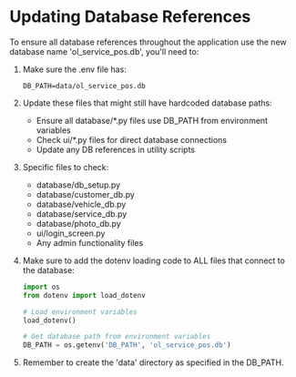 # Updating Database References

To ensure all database references throughout the application use the new database name 'ol_service_pos.db', you'll need to:

1. Make sure the .env file has:
   ```
   DB_PATH=data/ol_service_pos.db
   ```

2. Update these files that might still have hardcoded database paths:
   - Ensure all database/*.py files use DB_PATH from environment variables
   - Check ui/*.py files for direct database connections
   - Update any DB references in utility scripts

3. Specific files to check:
   - database/db_setup.py
   - database/customer_db.py
   - database/vehicle_db.py
   - database/service_db.py
   - database/photo_db.py
   - ui/login_screen.py
   - Any admin functionality files

4. Make sure to add the dotenv loading code to ALL files that connect to the database:
   ```python
   import os
   from dotenv import load_dotenv

   # Load environment variables
   load_dotenv()

   # Get database path from environment variables
   DB_PATH = os.getenv('DB_PATH', 'ol_service_pos.db')
   ```

5. Remember to create the 'data' directory as specified in the DB_PATH.